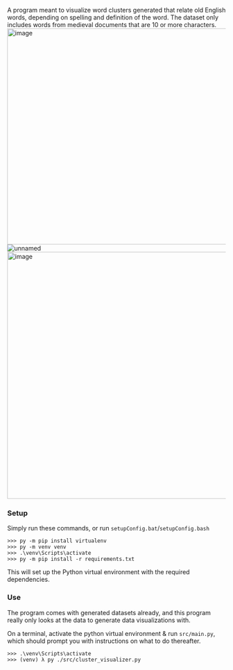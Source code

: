 A program meant to visualize word clusters generated that relate old English words, depending on spelling and definition of the word. The dataset only includes words from medieval documents that are 10 or more characters.
<img width="590" height="498" alt="image" src="https://github.com/user-attachments/assets/a3443f1c-f61a-4eb3-b7c4-ef155b5c3a9d" />
![unnamed](https://github.com/user-attachments/assets/67b170f2-c27e-4576-ad08-6a59bd73b2d5)
<img width="609" height="569" alt="image" src="https://github.com/user-attachments/assets/78c12e16-7e53-4ac4-bcc9-3a83831e3324" />



### Setup
Simply run these commands, or run `setupConfig.bat`/`setupConfig.bash`
```
>>> py -m pip install virtualenv
>>> py -m venv venv
>>> .\venv\Scripts\activate
>>> py -m pip install -r requirements.txt
```
This will set up the Python virtual environment with the required dependencies.
### Use
The program comes with generated datasets already, and this program really only looks at the data to generate data visualizations with.

On a terminal, activate the python virtual environment & run `src/main.py`, which should prompt you with instructions on what to do thereafter.
```
>>> .\venv\Scripts\activate
>>> (venv) λ py ./src/cluster_visualizer.py
```
